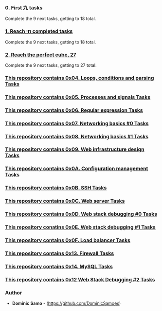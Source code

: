 ### [0. First 九 tasks](0-first_9_tasks.png)
Complete the 9 next tasks, getting to 18 total.

### [1. Reach חי completed tasks](1-next_9_tasks.png)
Complete the 9 next tasks, getting to 18 total.

### [2. Reach the perfect cube, 27](2-next_9_tasks.png)
Complete the 9 next tasks, getting to 27 total.

### [This repository contains 0x04. Loops, conditions and parsing Tasks](./0x04-loops_conditions_and_parsing)

### [This repository contains 0x05. Processes and signals Tasks](./0x05-processes_and_signals)


### [This repository contains 0x06. Regular expression Tasks](./0x06-regular_expressions)


### [This repository contains 0x07. Networking basics #0 Tasks](./0x07-networking_basics)


### [This repository contains 0x08. Networking basics #1 Tasks](./0x08-networking_basics_2)

### [This repository contains 0x09. Web infrastructure design Tasks](./0x09-web_infrastructure_design)


### [This repository contains 0x0A. Configuration management Tasks](./0x0A-configuration_management)

### [This repository contains 0x0B. SSH Tasks](./0x0B-ssh)

### [This repository contains 0x0C. Web server Tasks](./0x0C-web_server)


### [This repository contains 0x0D. Web stack debugging #0 Tasks](./0x0D-web_stack_debugging_0)

### [This repository conatins 0x0E. Web stack debugging #1 Tasks](./0x0E-web_stack_debugging_1)


### [This repository contains 0x0F. Load balancer Tasks](./0x0F-load_balancer)

### [This repository contains 0x13. Firewall Tasks](./0x13-firewall)

### [This repository contains 0x14. MySQL Tasks](./0x14-mysql)

### [This repository contains 0x12 Web Stack Debugging #2 Tasks](./0x12-web_stack_debugging_2)

### Author
* **Dominic Samo** - (https://github.com/DominicSamoes)
